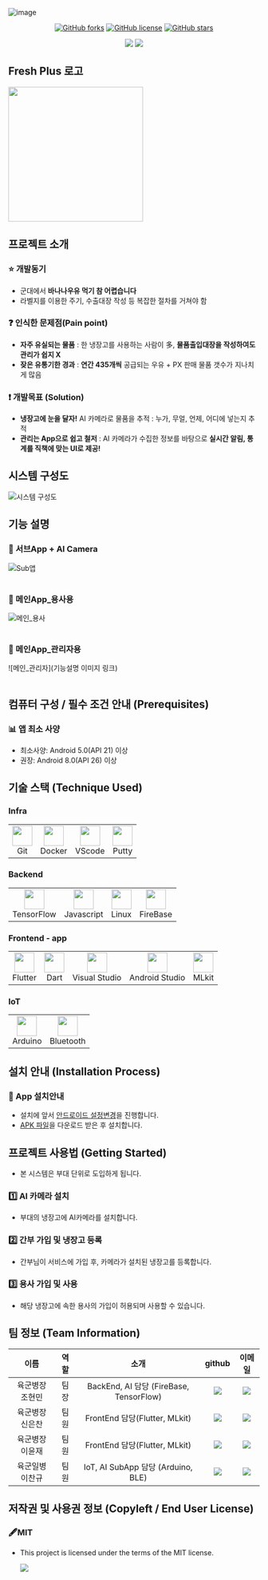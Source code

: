 <!--
# 냉장고를 부탁해
### 쉽고 철저한 신선식품 관리시스템
-->
![image](https://github.com/osamhack2022-v2/APP_FreshPlus_TakeCareMyRefrigerator/blob/main/For_readme/cover_test4.PNG)

</p>
<p align="center">
<a href="https://github.com/osamhack2022/APP_FreshPlus_TakeCareMyRefrigerator/network"><img alt="GitHub forks" src="https://img.shields.io/github/forks/osamhack2022/APP_FreshPlus_TakeCareMyRefrigerator?style=for-the-badge"></a>
<a href="https://github.com/osamhack2022/APP_FreshPlus_TakeCareMyRefrigerator/blob/main/LICENSE"><img alt="GitHub license" src="https://img.shields.io/github/license/osamhack2022/APP_FreshPlus_TakeCareMyRefrigerator?style=for-the-badge"></a>
<a href="https://github.com/osamhack2022/APP_FreshPlus_TakeCareMyRefrigerator/stargazers"><img alt="GitHub stars" src="https://img.shields.io/github/stars/osamhack2022/APP_FreshPlus_TakeCareMyRefrigerator?style=for-the-badge"></a>
</p>
</p>
<p align="center">
	<a href="발표자료링크"><img src='https://img.shields.io/badge/Document-yellow?style=for-the-badge'></a>
	<a href="유튜브링크"><img src='https://img.shields.io/badge/VIDEO-yellow?style=for-the-badge'></a>
</p>

<!--
</p>
<p align="center">
   <div align="center"> <img src="https://github.com/osamhack2022-v2/APP_FreshPlus_TakeCareMyRefrigerator/blob/main/For_readme/git-icon.png" width="270" height="270"/> </div>
   <div align="center"> <strong> Fresh Plus 로고 </strong>  </div>
</p>
-->
## Fresh Plus 로고
</p>
<p align="left">
   <div align="left"> <img src="https://github.com/osamhack2022-v2/APP_FreshPlus_TakeCareMyRefrigerator/blob/main/For_readme/git-icon.png" width="270" height="270"/> </div>
</p>



## 프로젝트 소개
### :star: 개발동기
- 군대에서 **바나나우유 먹기 참 어렵습니다**
- 라벨지를 이용한 주기, 수출대장 작성 등 복잡한 절차를 거쳐야 함
### :question: 인식한 문제점(Pain point)
- **자주 유실되는 물품** : 한 냉장고를 사용하는 사람이 多, **물품출입대장을 작성하여도 관리가 쉽지 X**
- **잦은 유통기한 경과** : **연간 435개씩** 공급되는 우유 + PX 판매 물품 갯수가 지나치게 많음
### :exclamation: 개발목표 (Solution)
- **냉장고에 눈을 달자!** AI 카메라로 물품을 추적 : 누가, 무얼, 언제, 어디에 넣는지 추적
- **관리는 App으로 쉽고 철저** : AI 카메라가 수집한 정보를 바탕으로 **실시간 알림, 통계를 직책에 맞는 UI로 제공!**


## 시스템 구성도
![시스템 구성도](https://github.com/osamhack2022-v2/APP_FreshPlus_TakeCareMyRefrigerator/blob/main/For_readme/%EC%8B%9C%EC%8A%A4%ED%85%9C%20%EA%B5%AC%EC%83%81%EB%8F%84.PNG)


## 기능 설명
### 📸 서브App + AI Camera
![Sub앱](https://github.com/osamhack2022-v2/APP_FreshPlus_TakeCareMyRefrigerator/blob/main/For_readme/SubappFlow2.PNG)<br><br>
### 🐤 메인App_용사용
![메인_용사](https://github.com/osamhack2022-v2/APP_FreshPlus_TakeCareMyRefrigerator/blob/main/For_readme/%EA%B8%B0%EB%8A%A5_%EC%9A%A9%EC%82%AC.PNG)<br><br>
### 🐔 메인App_관리자용
![메인_관리자](기능설명 이미지 링크)<br><br>


## 컴퓨터 구성 / 필수 조건 안내 (Prerequisites)

### 📊 앱 최소 사양
- 최소사양: Android 5.0(API 21) 이상
- 권장: Android 8.0(API 26) 이상

## 기술 스택 (Technique Used)  
### Infra
<table><tbody>
 <tr>
  <td>
   <div align="center"> <img src="https://cdn.jsdelivr.net/gh/devicons/devicon/icons/github/github-original.svg" width="40" height="40"/> <br>Git</div>
  </td>
  <td>
   <div align="center"><img src="https://cdn.jsdelivr.net/gh/devicons/devicon/icons/docker/docker-original.svg" width="40" height="40"/><br>Docker</div>
  </td>
  <td>
   <div align="center"><img src="https://cdn.jsdelivr.net/gh/devicons/devicon/icons/vscode/vscode-original.svg" width="40" height="40"/><br>VScode</div>
  </td>
<td>
   <div align="center"><img src="https://cdn.jsdelivr.net/gh/devicons/devicon/icons/putty/putty-original.svg" width="40" height="40"/><br>Putty</div>
  </td>
 </tr>
 </tbody></table>
 
### Backend
<table><tbody>
 <tr>
  <td>
   <div align="center"><img src="https://cdn.jsdelivr.net/gh/devicons/devicon/icons/tensorflow/tensorflow-original.svg" width="40" height="40"/><br>TensorFlow</div>
  </td>
    <td>
   <div align="center"><img src="https://cdn.jsdelivr.net/gh/devicons/devicon/icons/javascript/javascript-original.svg" width="40" height="40"/><br>Javascript</div>
  </td>
      <td>
   <div align="center"><img src="https://cdn.jsdelivr.net/gh/devicons/devicon/icons/linux/linux-original.svg" width="40" height="40"/><br>Linux</div>
  </td>
<td>
   <div align="center"><img src="https://github.com/osamhack2022-v2/APP_FreshPlus_TakeCareMyRefrigerator/blob/main/For_readme/firebase.png" width="40" height="40"/><br>FireBase</div>
  </td>  
  </tr>
 </tbody></table>
 
### Frontend - app
<table><tbody>
 <tr>
  <td>
   <div align="center"> <img src="https://cdn.jsdelivr.net/gh/devicons/devicon/icons/flutter/flutter-original.svg" width="40" height="40"/> <br>Flutter</div>
  </td>
  <td>
   <div align="center"><img src="https://cdn.jsdelivr.net/gh/devicons/devicon/icons/dart/dart-original.svg" width="40" height="40"/><br>Dart</div>
  </td>    
<td>
   <div align="center"><img src="https://cdn.jsdelivr.net/gh/devicons/devicon/icons/visualstudio/visualstudio-plain.svg" width="40" height="40"/><br>Visual Studio</div>
  </td> 
<td>
   <div align="center"><img src="https://cdn.jsdelivr.net/gh/devicons/devicon/icons/androidstudio/androidstudio-original.svg" width="40" height="40"/><br>Android Studio</div>
  </td>  
<td>
   <div align="center"><img src="https://github.com/osamhack2022-v2/APP_FreshPlus_TakeCareMyRefrigerator/blob/main/For_readme/mlkit.png" width="40" height="40"/><br>MLkit</div>
  </td>  
 </tr>
 </tbody></table>
 
 ### IoT
<table><tbody>
 <tr>
  <td>
   <div align="center"> <img src="https://cdn.jsdelivr.net/gh/devicons/devicon/icons/arduino/arduino-original.svg" width="40" height="40"/> <br>Arduino</div>
  </td>
<td>
   <div align="center"> <img src="https://github.com/osamhack2022-v2/APP_FreshPlus_TakeCareMyRefrigerator/blob/main/For_readme/bluetooth.png" width="40" height="40"/> <br>Bluetooth</div>
  </td>
 </tr>
 </tbody></table>


## 설치 안내 (Installation Process)

### 🌱 App 설치안내
- 설치에 앞서 [안드로이드 설정변경](https://ko.wikihow.com/%EC%95%88%EB%93%9C%EB%A1%9C%EC%9D%B4%EB%93%9C%EC%97%90-APK-%ED%8C%8C%EC%9D%BC-%EC%84%A4%EC%B9%98%ED%95%98%EB%8A%94-%EB%B0%A9%EB%B2%95)을 진행합니다.
- [APK 파일](최종apk파일링크)을 다운로드 받은 후 설치합니다.

 


## 프로젝트 사용법 (Getting Started)

- 본 시스템은 부대 단위로 도입하게 됩니다.
### 1️⃣ AI 카메라 설치
- 부대의 냉장고에 AI카메라를 설치합니다.

### 2️⃣ 간부 가입 및 냉장고 등록
- 간부님이 서비스에 가입 후, 카메라가 설치된 냉장고를 등록합니다.

### 3️⃣ 용사 가입 및 사용
- 해당 냉장고에 속한 용사의 가입이 허용되며 사용할 수 있습니다.

 
## 팀 정보 (Team Information)
|이름|역할|소개|github|이메일
|:-------:|:---:|:---------:|:---:|:---:|
|육군병장 조현민|팀장|BackEnd, AI 담당 (FireBase, TensorFlow)|<a href="https://github.com/hmc0105"> <img src="http://img.shields.io/badge/-green?style=social&logo=github"/>|<a href="mailto:hmc0105@kaist.ac.kr"> <img src="https://img.shields.io/badge/hmc0105@kaist.ac.kr-green?logo=gmail&style=social">
|육군병장 신은찬|팀원|FrontEnd 담당(Flutter, MLkit)|<a href="https://github.com/EunChan719"> <img src="http://img.shields.io/badge/-green?style=social&logo=github"/> |<a href="mailto:lovesin719@naver.com"> <img src="https://img.shields.io/badge/lovesin719@naver.com-green?logo=gmail&style=social">
|육군병장 이윤재|팀원|FrontEnd 담당(Flutter, MLkit)|<a href="https://github.com/leedbswo107"> <img src="http://img.shields.io/badge/-green?style=social&logo=github"/> |<a href="mailto:ljyu1@naver.com"> <img src="https://img.shields.io/badge/ljyu1@naver.com-green?logo=gmail&style=social">
|육군일병 이찬규|팀원|IoT, AI SubApp 담당 (Arduino, BLE)|<a href="https://github.com/Tim-Lee0001"> <img src="http://img.shields.io/badge/-green?style=social&logo=github"/> |<a href="mailto:lck3365@kaist.ac.kr"> <img src="https://img.shields.io/badge/lck3365@kaist.ac.kr-green?logo=gmail&style=social">

## 저작권 및 사용권 정보 (Copyleft / End User License)
### 🖋️MIT 
- This project is licensed under the terms of the MIT license. <p align="Left">
	<a href="라이센스파일링크"><img src='https://img.shields.io/badge/License Detail-green?style=for-the-badge'></a>
</p>


